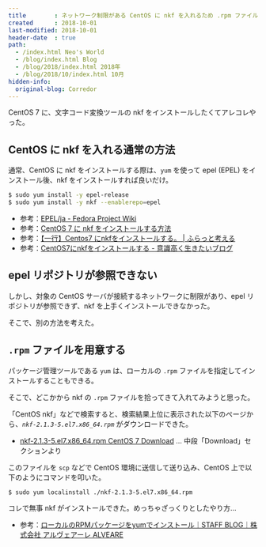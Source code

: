 ```yaml
---
title        : ネットワーク制限がある CentOS に nkf を入れるため .rpm ファイル持ち込んで yum でインストールした
created      : 2018-10-01
last-modified: 2018-10-01
header-date  : true
path:
  - /index.html Neo's World
  - /blog/index.html Blog
  - /blog/2018/index.html 2018年
  - /blog/2018/10/index.html 10月
hidden-info:
  original-blog: Corredor
---
```


CentOS 7 に、文字コード変換ツールの nkf をインストールしたくてアレコレやった。

## CentOS に nkf を入れる通常の方法

通常、CentOS に nkf をインストールする際は、`yum` を使って epel (EPEL) をインストール後、nkf をインストールすれば良いだけ。

```bash
$ sudo yum install -y epel-release
$ sudo yum install -y nkf --enablerepo=epel
```

- 参考：[EPEL/ja - Fedora Project Wiki](https://fedoraproject.org/wiki/EPEL/ja)
- 参考：[CentOS 7 に nkf をインストールする方法](https://www.upken.jp/kb/howtoinstall-nkf-centos7.html)
- 参考：[【一行】Centos7 にnkfをインストールする。 | ふらっと考える](https://omohikane.com/centos7_install_nkf_epel/)
- 参考：[CentOS7にnkfをインストールする - 意識高く生きたいブログ](http://takuya-hitode.hatenablog.jp/entry/2016/11/25/015135)

## epel リポジトリが参照できない

しかし、対象の CentOS サーバが接続するネットワークに制限があり、epel リポジトリが参照できず、nkf を上手くインストールできなかった。

そこで、別の方法を考えた。

## `.rpm` ファイルを用意する

パッケージ管理ツールである `yum` は、ローカルの `.rpm` ファイルを指定してインストールすることもできる。

そこで、どこかから nkf の `.rpm` ファイルを拾ってきて入れてみようと思った。

「CentOS nkf」などで検索すると、検索結果上位に表示された以下のページから、*`nkf-2.1.3-5.el7.x86_64.rpm`* がダウンロードできた。

- [nkf-2.1.3-5.el7.x86_64.rpm CentOS 7 Download](https://centos.pkgs.org/7/epel-x86_64/nkf-2.1.3-5.el7.x86_64.rpm.html) … 中段「Download」セクションより

このファイルを `scp` などで CentOS 環境に送信して送り込み、CentOS 上で以下のようにコマンドを叩いた。

```bash
$ sudo yum localinstall ./nkf-2.1.3-5.el7.x86_64.rpm
```

コレで無事 nkf がインストールできた。めっちゃざっくりとしたやり方…

- 参考：[ローカルのRPMパッケージをyumでインストール｜STAFF BLOG｜株式会社 アルヴェアーレ ALVEARE](http://www.alve.co.jp/staffblog/archives/76)
